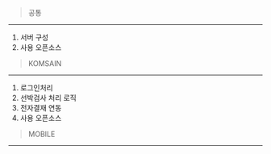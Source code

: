 

>공통
---
1. 서버 구성
2. 사용 오픈소스



>KOMSAIN
---
1. 로그인처리
2. 선박검사 처리 로직
3. 전자결재 연동
4. 사용 오픈소스

>MOBILE
---